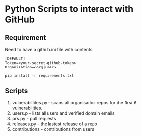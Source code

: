 # Python Scripts to interact with GitHub

## Requirement
Need to have a github.ini file with contents
```
[DEFAULT]
Token=<your-secret-github-token>
Organisation=<org|user>
```

`pip install -r requirements.txt`

## Scripts
1. vulnerabilities.py - scans all organisation repos for the first 6 vulnerabilities.
1. users.p - lists all users and verified domain emails
1. prs.py - pull requests
1. releases.py - the lastest release of a repo
1. contributions - contributions from users